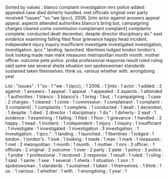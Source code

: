 Sorted by values :
blanco complaint investigation mrs police added: appealed case died doherty handled. met officials original over party received "issues" "so "we (ipcc), 2006. [into actor against answers appeal appeal. aspects attended authorities blanco's bring but, campaigning charges cleared come commission complainant complaint] complaints complete. conducted dealt december, despite director disciplinary do." east evidence examining falling filed floor grievance happy head incident. independent injury inquiry insufficient investigate investigated investigation, investigation. ipcc." landing. launched. libertines lodged london london's look looking made man mark measures metropolitan month month. mother officer. outcome pete police. probe professional response result ruled ruling said same see several sheila situation son spokeswoman standards sustained taken themselves. think us. various whether with. wrongdoing year 

List :
"issues" : 1
"so : 1
"we : 1
(ipcc), : 1
2006. : 1
[into : 1
actor : 1
added: : 2
against : 1
answers : 1
appeal : 1
appeal. : 1
appealed : 2
aspects : 1
attended : 1
authorities : 1
blanco : 3
blanco's : 1
bring : 1
but, : 1
campaigning : 1
case : 2
charges : 1
cleared : 1
come : 1
commission : 1
complainant : 1
complaint : 3
complaint] : 1
complaints : 1
complete. : 1
conducted : 1
dealt : 1
december, : 1
despite : 1
died : 2
director : 1
disciplinary : 1
do." : 1
doherty : 2
east : 1
evidence : 1
examining : 1
falling : 1
filed : 1
floor : 1
grievance : 1
handled. : 2
happy : 1
head : 1
incident. : 1
independent : 1
injury : 1
inquiry : 1
insufficient : 1
investigate : 1
investigated : 1
investigation : 3
investigation, : 1
investigation. : 1
ipcc." : 1
landing. : 1
launched. : 1
libertines : 1
lodged : 1
london : 1
london's : 1
look : 1
looking : 1
made : 1
man : 1
mark : 1
measures : 1
met : 2
metropolitan : 1
month : 1
month. : 1
mother : 1
mrs : 3
officer. : 1
officials : 2
original : 2
outcome : 1
over : 2
party : 2
pete : 1
police : 3
police. : 1
probe : 1
professional : 1
received : 2
response : 1
result : 1
ruled : 1
ruling : 1
said : 1
same : 1
see : 1
several : 1
sheila : 1
situation : 1
son : 1
spokeswoman : 1
standards : 1
sustained : 1
taken : 1
themselves. : 1
think : 1
us. : 1
various : 1
whether : 1
with. : 1
wrongdoing : 1
year : 1
